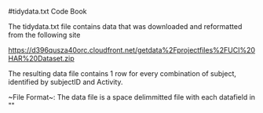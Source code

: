 
#tidydata.txt Code Book

The tidydata.txt file contains data that was downloaded and reformatted from the following site

https://d396qusza40orc.cloudfront.net/getdata%2Fprojectfiles%2FUCI%20HAR%20Dataset.zip 

The resulting data file contains 1 row for every combination of subject, identified by subjectID and Activity.

~File Format~: The data file is a space delimmitted file with each datafield in ""


